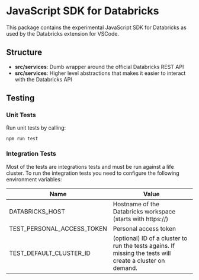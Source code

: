# JavaScript SDK for Databricks

This package contains the experimental JavaScript SDK for Databricks as used by the Databricks extension for VSCode.

## Structure

-   **src/services**: Dumb wrapper around the official Databricks REST API
-   **src/services**: Higher level abstractions that makes it easier to interact with the Databricks API

## Testing

### Unit Tests

Run unit tests by calling:

```
npm run test
```

### Integration Tests

Most of the tests are integrations tests and must be run against a life cluster. To run the integration tests you need to configure the following environment variables:

| Name                       | Value                                                                                                     |
| -------------------------- | --------------------------------------------------------------------------------------------------------- |
| DATABRICKS_HOST            | Hostname of the Databricks workspace (starts with https://)                                               |
| TEST_PERSONAL_ACCESS_TOKEN | Personal access token                                                                                     |
| TEST_DEFAULT_CLUSTER_ID    | (optional) ID of a cluster to run the tests agains. If missing the tests will create a cluster on demand. |
